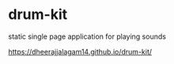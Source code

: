 # drum-kit
static single page application for playing sounds

https://dheerajjalagam14.github.io/drum-kit/
